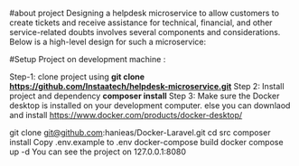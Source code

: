 #about project 
Designing a helpdesk microservice to allow customers to create tickets and receive assistance for technical, financial, and other service-related doubts involves several components and considerations. Below is a high-level design for such a microservice:

#Setup Project on development machine : 

Step-1: clone project using **git clone https://github.com/Instaatech/helpdesk-microservice.git**
Step 2: Install project and dependency **composer install**
Step 3: Make sure the Docker desktop is installed on your development computer. else you can downlaod and install https://www.docker.com/products/docker-desktop/


git clone git@github.com:hanieas/Docker-Laravel.git
cd src
composer install
Copy .env.example to .env
docker-compose build
docker compose up -d
You can see the project on 127.0.0.1:8080

